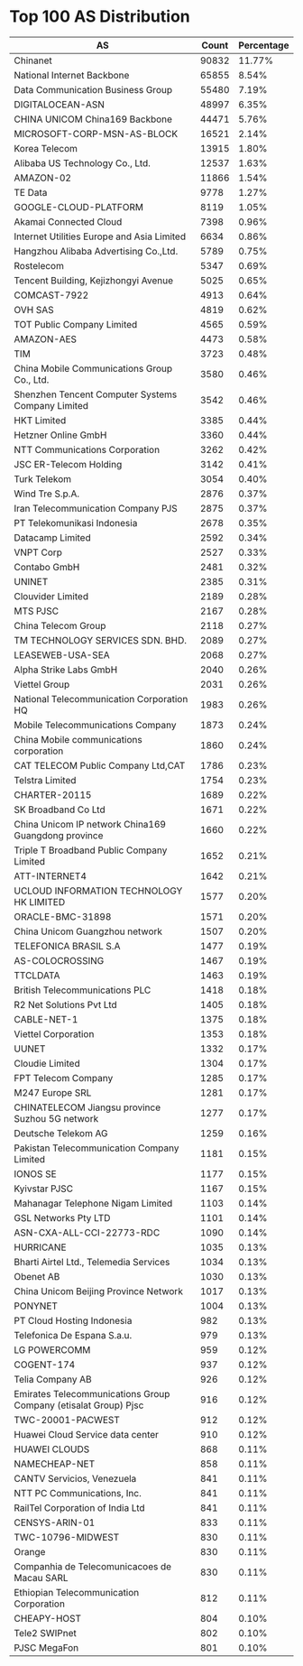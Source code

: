 # Top 100 AS Distribution
| AS | Count | Percentage |
|----|----|----|
| Chinanet | 90832 | 11.77% |
| National Internet Backbone | 65855 | 8.54% |
| Data Communication Business Group | 55480 | 7.19% |
| DIGITALOCEAN-ASN | 48997 | 6.35% |
| CHINA UNICOM China169 Backbone | 44471 | 5.76% |
| MICROSOFT-CORP-MSN-AS-BLOCK | 16521 | 2.14% |
| Korea Telecom | 13915 | 1.80% |
| Alibaba US Technology Co., Ltd. | 12537 | 1.63% |
| AMAZON-02 | 11866 | 1.54% |
| TE Data | 9778 | 1.27% |
| GOOGLE-CLOUD-PLATFORM | 8119 | 1.05% |
| Akamai Connected Cloud | 7398 | 0.96% |
| Internet Utilities Europe and Asia Limited | 6634 | 0.86% |
| Hangzhou Alibaba Advertising Co.,Ltd. | 5789 | 0.75% |
| Rostelecom | 5347 | 0.69% |
| Tencent Building, Kejizhongyi Avenue | 5025 | 0.65% |
| COMCAST-7922 | 4913 | 0.64% |
| OVH SAS | 4819 | 0.62% |
| TOT Public Company Limited | 4565 | 0.59% |
| AMAZON-AES | 4473 | 0.58% |
| TIM | 3723 | 0.48% |
| China Mobile Communications Group Co., Ltd. | 3580 | 0.46% |
| Shenzhen Tencent Computer Systems Company Limited | 3542 | 0.46% |
| HKT Limited | 3385 | 0.44% |
| Hetzner Online GmbH | 3360 | 0.44% |
| NTT Communications Corporation | 3262 | 0.42% |
| JSC ER-Telecom Holding | 3142 | 0.41% |
| Turk Telekom | 3054 | 0.40% |
| Wind Tre S.p.A. | 2876 | 0.37% |
| Iran Telecommunication Company PJS | 2875 | 0.37% |
| PT Telekomunikasi Indonesia | 2678 | 0.35% |
| Datacamp Limited | 2592 | 0.34% |
| VNPT Corp | 2527 | 0.33% |
| Contabo GmbH | 2481 | 0.32% |
| UNINET | 2385 | 0.31% |
| Clouvider Limited | 2189 | 0.28% |
| MTS PJSC | 2167 | 0.28% |
| China Telecom Group | 2118 | 0.27% |
| TM TECHNOLOGY SERVICES SDN. BHD. | 2089 | 0.27% |
| LEASEWEB-USA-SEA | 2068 | 0.27% |
| Alpha Strike Labs GmbH | 2040 | 0.26% |
| Viettel Group | 2031 | 0.26% |
| National Telecommunication Corporation HQ | 1983 | 0.26% |
| Mobile Telecommunications Company | 1873 | 0.24% |
| China Mobile communications corporation | 1860 | 0.24% |
| CAT TELECOM Public Company Ltd,CAT | 1786 | 0.23% |
| Telstra Limited | 1754 | 0.23% |
| CHARTER-20115 | 1689 | 0.22% |
| SK Broadband Co Ltd | 1671 | 0.22% |
| China Unicom IP network China169 Guangdong province | 1660 | 0.22% |
| Triple T Broadband Public Company Limited | 1652 | 0.21% |
| ATT-INTERNET4 | 1642 | 0.21% |
| UCLOUD INFORMATION TECHNOLOGY HK LIMITED | 1577 | 0.20% |
| ORACLE-BMC-31898 | 1571 | 0.20% |
| China Unicom Guangzhou network | 1507 | 0.20% |
| TELEFONICA BRASIL S.A | 1477 | 0.19% |
| AS-COLOCROSSING | 1467 | 0.19% |
| TTCLDATA | 1463 | 0.19% |
| British Telecommunications PLC | 1418 | 0.18% |
| R2 Net Solutions Pvt Ltd | 1405 | 0.18% |
| CABLE-NET-1 | 1375 | 0.18% |
| Viettel Corporation | 1353 | 0.18% |
| UUNET | 1332 | 0.17% |
| Cloudie Limited | 1304 | 0.17% |
| FPT Telecom Company | 1285 | 0.17% |
| M247 Europe SRL | 1281 | 0.17% |
| CHINATELECOM Jiangsu province Suzhou 5G network | 1277 | 0.17% |
| Deutsche Telekom AG | 1259 | 0.16% |
| Pakistan Telecommunication Company Limited | 1181 | 0.15% |
| IONOS SE | 1177 | 0.15% |
| Kyivstar PJSC | 1167 | 0.15% |
| Mahanagar Telephone Nigam Limited | 1103 | 0.14% |
| GSL Networks Pty LTD | 1101 | 0.14% |
| ASN-CXA-ALL-CCI-22773-RDC | 1090 | 0.14% |
| HURRICANE | 1035 | 0.13% |
| Bharti Airtel Ltd., Telemedia Services | 1034 | 0.13% |
| Obenet AB | 1030 | 0.13% |
| China Unicom Beijing Province Network | 1017 | 0.13% |
| PONYNET | 1004 | 0.13% |
| PT Cloud Hosting Indonesia | 982 | 0.13% |
| Telefonica De Espana S.a.u. | 979 | 0.13% |
| LG POWERCOMM | 959 | 0.12% |
| COGENT-174 | 937 | 0.12% |
| Telia Company AB | 926 | 0.12% |
| Emirates Telecommunications Group Company (etisalat Group) Pjsc | 916 | 0.12% |
| TWC-20001-PACWEST | 912 | 0.12% |
| Huawei Cloud Service data center | 910 | 0.12% |
| HUAWEI CLOUDS | 868 | 0.11% |
| NAMECHEAP-NET | 858 | 0.11% |
| CANTV Servicios, Venezuela | 841 | 0.11% |
| NTT PC Communications, Inc. | 841 | 0.11% |
| RailTel Corporation of India Ltd | 841 | 0.11% |
| CENSYS-ARIN-01 | 833 | 0.11% |
| TWC-10796-MIDWEST | 830 | 0.11% |
| Orange | 830 | 0.11% |
| Companhia de Telecomunicacoes de Macau SARL | 830 | 0.11% |
| Ethiopian Telecommunication Corporation | 812 | 0.11% |
| CHEAPY-HOST | 804 | 0.10% |
| Tele2 SWIPnet | 802 | 0.10% |
| PJSC MegaFon | 801 | 0.10% |
